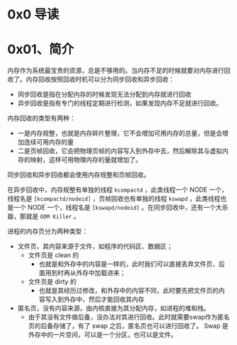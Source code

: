 # 0x0 导读

# 0x01、简介

内存作为系统最宝贵的资源，总是不够用的。当内存不足的时候就要对内存进行回收了。内存回收按照回收时机可以分为同步回收和异步回收：
- 同步回收是指在分配内存的时候发现无法分配到内存就进行回收
- 异步回收是指有专门的线程定期进行检测，如果发现内存不足就进行回收。

内存回收的类型有两种：
- 一是内存规整，也就是内存碎片整理，它不会增加可用内存的总量，但是会增加连续可用内存的量
- 二是页帧回收，它会把物理页帧的内容写入到外存中去，然后解除其与虚拟内存的映射，这样可用物理内存的量就增加了。

同步回收和异步回收都会使用内存规整和页帧回收。  

在异步回收中，内存规整有单独的线程 `kcompactd` ，此类线程一个 NODE 一个，线程名是 `[kcompactd/nodeid]` ，页帧回收也有单独的线程 `kswapd` ，此类线程也是一个 NODE 一个，线程名是 `[kswapd/nodeid]` 。在同步回收中，还有一个大杀器，那就是 `OOM Killer` 。

进程的内存页分为两种类型：
- 文件页，其内容来源于文件，如程序的代码区、数据区；
    - 文件页是 clean 的
        - 也就是和外存中的内容是一样的，此时我们可以直接丢弃文件页，后面用到时再从外存中加载进来；
    - 文件页是 dirty 的
        - 也就是其经历过修改，和外存中的内容不同，此时要先把文件页的内容写入到外存中，然后才能回收其内存
- 匿名页，没有内容来源，由内核直接为其分配内存，如进程的堆和栈。
    - 由于其没有文件做后备，没办法对其进行回收。此时就需要swap作为匿名页的后备存储了，有了 swap 之后，匿名页也可以进行回收了。 Swap 是外存中的一片空间，可以是一个分区，也可以是文件。

